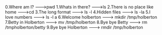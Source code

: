 0.Where am I? --->pwd
1.Whats in there? --->ls
2.There is no place like home --->cd
3.The long format ---> ls -l
4.Hidden files ---> ls -la
5.I love numbers ---> ls -l a
6.Welcome holberton ---> mkdir /tmp/holberton
7.Betty in Holberton ---> mv /tmp/holberton
8.Bye bye Betty ---> rm /tmpholberton/betty
9.Bye bye Holberton ---> rmdir /tmp/holberton